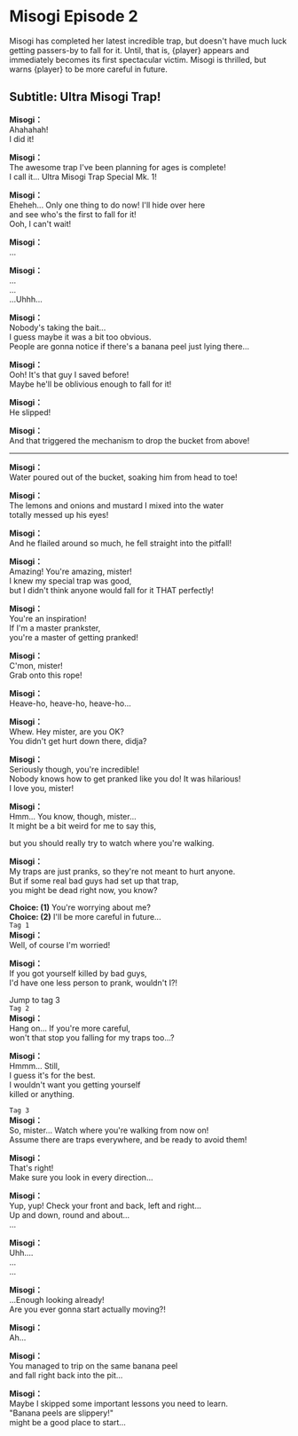 # Misogi Episode 2
Misogi has completed her latest incredible trap, but doesn't have much luck getting passers-by to fall for it. Until, that is, {player} appears and immediately becomes its first spectacular victim. Misogi is thrilled, but warns {player} to be more careful in future.
  
## Subtitle: Ultra Misogi Trap!
  
**Misogi：**  
Ahahahah!  
I did it!  
  
**Misogi：**  
The awesome trap I've been planning for ages is complete!  
I call it... Ultra Misogi Trap Special Mk. 1!  
  
**Misogi：**  
Eheheh... Only one thing to do now! I'll hide over here  
and see who's the first to fall for it!  
Ooh, I can't wait!  
  
**Misogi：**  
...  
  
**Misogi：**  
...  
...  
...Uhhh...  
  
**Misogi：**  
Nobody's taking the bait...  
I guess maybe it was a bit too obvious.  
People are gonna notice if there's a banana peel just lying there...  
  
**Misogi：**  
Ooh! It's that guy I saved before!  
Maybe he'll be oblivious enough to fall for it!  
  
**Misogi：**  
He slipped!  
  
**Misogi：**  
And that triggered the mechanism to drop the bucket from above!  
  

---  
  
**Misogi：**  
Water poured out of the bucket, soaking him from head to toe!  
  
**Misogi：**  
The lemons and onions and mustard I mixed into the water  
totally messed up his eyes!  
  
**Misogi：**  
And he flailed around so much, he fell straight into the pitfall!  
  
**Misogi：**  
Amazing! You're amazing, mister!  
I knew my special trap was good,  
but I didn't think anyone would fall for it THAT perfectly!  
  
**Misogi：**  
You're an inspiration!  
If I'm a master prankster,  
you're a master of getting pranked!  
  
**Misogi：**  
C'mon, mister!  
Grab onto this rope!  
  
**Misogi：**  
Heave-ho, heave-ho, heave-ho...  
  
**Misogi：**  
Whew. Hey mister, are you OK?  
You didn't get hurt down there, didja?  
  
**Misogi：**  
Seriously though, you're incredible!  
Nobody knows how to get pranked like you do! It was hilarious!  
I love you, mister!  
  
**Misogi：**  
Hmm... You know, though, mister...  
It might be a bit weird for me to say this,  
  
but you should really try to watch where you're walking.  
  
**Misogi：**  
My traps are just pranks, so they're not meant to hurt anyone.  
But if some real bad guys had set up that trap,  
you might be dead right now, you know?  
  
**Choice: (1)**  You're worrying about me?  
**Choice: (2)**  I'll be more careful in future...  
`Tag 1`  
**Misogi：**  
Well, of course I'm worried!  
  
**Misogi：**  
If you got yourself killed by bad guys,  
I'd have one less person to prank, wouldn't I?!  
  
Jump to tag 3  
`Tag 2`  
**Misogi：**  
Hang on... If you're more careful,  
won't that stop you falling for my traps too...?  
  
**Misogi：**  
Hmmm... Still,  
 I guess it's for the best.  
I wouldn't want you getting yourself  
 killed or anything.  
  
`Tag 3`  
**Misogi：**  
So, mister... Watch where you're walking from now on!  
Assume there are traps everywhere, and be ready to avoid them!  
  
**Misogi：**  
That's right!  
Make sure you look in every direction...  
  
**Misogi：**  
Yup, yup! Check your front and back, left and right...  
Up and down, round and about...  
...  
  
**Misogi：**  
Uhh....  
...  
...  
  
**Misogi：**  
...Enough looking already!  
Are you ever gonna start actually moving?!  
  
**Misogi：**  
Ah...  
  
**Misogi：**  
You managed to trip on the same banana peel  
and fall right back into the pit...  
  
**Misogi：**  
Maybe I skipped some important lessons you need to learn.  
\"Banana peels are slippery!\"  
 might be a good place to start...  
